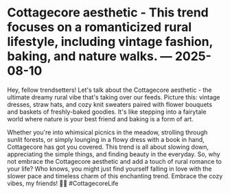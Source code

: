 # Cottagecore aesthetic - This trend focuses on a romanticized rural lifestyle, including vintage fashion, baking, and nature walks. — 2025-08-10

Hey, fellow trendsetters! Let's talk about the Cottagecore aesthetic - the ultimate dreamy rural vibe that's taking over our feeds. Picture this: vintage dresses, straw hats, and cozy knit sweaters paired with flower bouquets and baskets of freshly-baked goodies. It's like stepping into a fairytale world where nature is your best friend and baking is a form of art. 

Whether you're into whimsical picnics in the meadow, strolling through sunlit forests, or simply lounging in a flowy dress with a book in hand, Cottagecore has got you covered. This trend is all about slowing down, appreciating the simple things, and finding beauty in the everyday. So, why not embrace the Cottagecore aesthetic and add a touch of rural romance to your life? Who knows, you might just find yourself falling in love with the slower pace and timeless charm of this enchanting trend. Embrace the cozy vibes, my friends! 🌿🌸 #CottagecoreLife